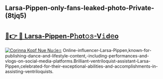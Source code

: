 ## Larsa-Pippen-only-fans​-leaked-photo​-Private-(8tjq5)


# <h2><a href="https://mediaupload.pro?title=Larsa-Pippen&ref=git">🔗👉 🔴 Larsa-Pippen-P𝚑ot𝚘𝚜-V𝚒d𝚎o</a></h2>

[![Corinna Kopf Nue Nu𝚍e𝚜](https://i.imgur.com/0qMVB7G.gif)](https://mediaupload.pro?title=Larsa-Pippen&ref=git)
Online-influencer-Larsa-Pippen,known-for-publishing-dance-and-lifestyle-content,-including-performances-and-vlogs-on-social-media-platforms.Brilliant-ventriloquist-assistant-Larsa-Pippen,celebrated-for-their-exceptional-abilities-and-accomplishments-in-assisting-ventriloquists.  